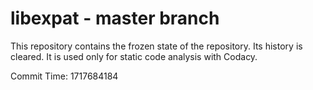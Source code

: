 # libexpat - master branch

This repository contains the frozen state of the repository.
Its history is cleared. It is used only for static code
analysis with Codacy.

Commit Time: 1717684184